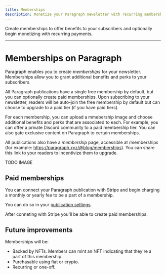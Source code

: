 ```yaml
---
title: Memberships
description: Monetize your Paragraph newsletter with recurring memberships.
---
```


Create memberships to offer benefits to your subscribers and optionally begin monetizing with recurring payments.

---

# Memberships on Paragraph

Paragraph enables you to create _memberships_ for your newsletter. Memberships allow you to grant additional benefits and perks to your subscribers.

All Paragraph publications have a single free membership by default, but you can optionally create paid memberships. Upon subscribing to your newsletter, readers will be auto-join the free membership by default but can choose to upgrade to a paid tier (if you have paid tiers).

For each membership, you can upload a mmebership image and choose additional benefits and perks that are associated to each. For example, you can offer a private Discord community to a paid membership tier. You can also gate exclusive content on Paragraph to certain memberships.

All publications also have a _membership_ page, accessible at /memberships (for example: https://paragraph.xyz/@blog/memberships). You can share this link to your readers to incentivize them to upgrade.

TODO IMAGE

## Paid memberships

You can connect your Paragraph publication with Stripe and begin charging a monthly or yearly fee to be a part of a membership.

You can do so in your [publication settings](https://paragraph.xyz/settings/publication/memberships-token-gating).

After conneting with Stripe you'll be able to create paid memberships.

## Future improvements

Memberships will be:

* Backed by NFTs. Members can mint an NFT indicating that they're a part of this membership.
* Purchasable using fiat or crypto.
* Recurring or one-off.
